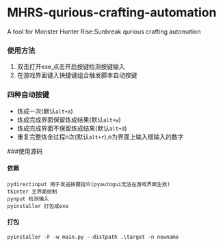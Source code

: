 # MHRS-qurious-crafting-automation
A tool for Monster Hunter Rise:Sunbreak qurious crafting automation

### 使用方法
1. 双击打开exe,点击开启按键检测按键输入
2. 在游戏界面键入快捷键组合触发脚本自动按键

### 四种自动按键
- 炼成一次(默认`alt+a`)
- 炼成完成界面保留炼成结果(默认`alt+w`)
- 炼成完成界面不保留炼成结果(默认`alt+d`)
- 重复完整炼金过程n次(默认`alt+r`),n为界面上输入框输入的数字

###使用源码
#### 依赖
    pydirectinput 用于发送按键指令(pyautogui无法在游戏界面生效)
    tkinter 主界面绘制
    pynput 检测输入
    pyinstaller 打包成exe
#### 打包
    pyinstaller -F -w main.py --distpath .\target -n newname